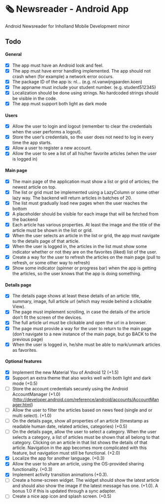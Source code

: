 # 🗞 Newsreader - Android App
Android Newsreader for Inholland Mobile Development minor

## Todo
#### General
- [x] The app must have an Android look and feel.
- [x] The app must have error handling implemented. The app should not crash when (for example) a network error occurs.
- [x] The package ID of the app is: nl.<lastname>.<firstname>. (e.g. nl.vanwijngaarden.koen)
- [x] The appname must include your student number. (e.g. student512345)
- [x] Localization should be done using strings. No hardcoded strings should be visible in the code.
- [x] The app must support both light as dark mode

#### Users
- [x] Allow the user to login and logout (remember to clear the credentials when the user performs a logout).
- [x] Store the user’s credentials, so the user does not need to log in every time the app starts.
- [x] Allow a user to register a new account.
- [x] Allow the user to see a list of all his/her favorite articles (when the user is logged in)

#### Main page
- [x] The main page of the application must show a list or grid of articles; the newest article on top.
- [x] The list or grid must be implemented using a LazyColumn or some other lazy way. The backend will return articles in batches of 20.
- [x] The list must gradually load new pages when the user reaches the bottom
- [x] A placeholder should be visible for each image that will be fetched from the backend
- [x] Each article has various properties. At least the image and the title of the article must be shown in the list or grid.
- [x] When the user selects an article in the list or grid, the app must navigate to the details page of that article.
- [x] When the user is logged in, the articles in the list must show some indicator whether or not they are on the favorites (liked) list of the user.
- [x] Create a way for the user to refresh the articles on the main page (pull to refresh, or some other way to refresh)
- [x] Show some indicator (spinner or progress bar) when the app is getting the articles, so the user knows that the app is doing something.

#### Details page
- [x] The details page shows at least these details of an article: title, summary, image, full article url (which may reside behind a clickable View).
- [x] The page must implement scrolling, in case the details of the article don’t fit the screen of the devices.
- [x] The full article url must be clickable and open the url in a browser.
- [x] The page must provide a way for the user to return to the main page (don’t navigate to a new instance of the main page, but go BACK to the previous page)
- [x] When the user is logged in, he/she must be able to mark/unmark articles as favorites.

#### Optional features
- [x] Implement the new Material You of Android 12 (+1.5)
- [x] Support an extra theme that also works well with both light and dark mode (+0.5)
- [ ] Store the account credentials securely using the Android AccountManager (+1.0) (http://developer.android.com/reference/android/accounts/AccountManager.html)
- [ ] Allow the user to filter the articles based on news feed (single and or multi select). (+1.0)
- [ ] On the details page, show all properties of an article (timestamp as readable human date, related articles, categories) (+0.5)
- [ ] On the details page, allow the user to select a category. When the user selects a category, a list of articles must be shown that all belong to that category. Clicking on an article in that list shows the details of that article. Navigation in the app becomes more complicated with this feature, but navigation must still be functional. (+2.0)  
- [x] Localize the app for another language. (+0.3)
- [x] Allow the user to share an article, using the OS-provided sharing functionality. (+0.3)
- [x] Implement activity transition animations (+0.3).
- [ ] Create a home-screen widget. The widget should show the latest article and should also show the image if the latest message has one. (+1.0). A bonus 1.0 if this is updated through a sync adapter.
- [ ] Create a nice app icon and splash screen. (+0.5)
